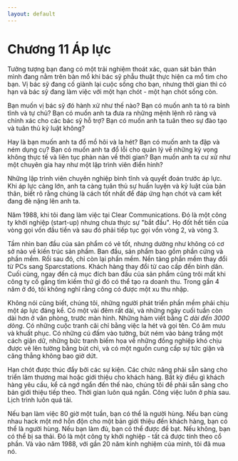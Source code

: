 ```yaml
---
layout: default
---
```


# Chương 11 Áp lực

Tưởng tượng bạn đang có một trải nghiệm thoát xác, quan sát bản thân mình đang nằm trên bàn mổ khi bác sỹ phẫu thuật thực hiện ca mổ tim cho bạn. Vị bác sỹ đang cố giành lại cuộc sống cho bạn, nhưng thời gian thì có hạn và bác sỹ đang làm việc với một hạn chót - một hạn chót sống còn.

Bạn muốn vị bác sỹ đó hành xử như thế nào? Bạn có muốn anh ta tỏ ra bình tĩnh và tự chủ? Bạn có muốn anh ta đưa ra những mệnh lệnh rõ ràng và chính xác cho các bác sỹ hỗ trợ? Bạn có muốn anh ta tuân theo sự đào tạo và tuân thủ kỷ luật không?

Hay là bạn muốn anh ta đổ mồ hôi và la hét? Bạn có muốn anh ta đập và ném dụng cụ? Bạn có muốn anh ta đổ lỗi cho quản lý về những kỳ vọng không thực tế và liên tục phàn nàn về thời gian? Bạn muốn anh ta cư xử như một chuyên gia hay như một lập trình viên điển hình?

Những lập trình viên chuyên nghiệp bình tĩnh và quyết đoán trước áp lực. Khi áp lực càng lớn, anh ta càng tuân thủ sự huấn luyện và kỷ luật của bản thân, biết rõ rằng chúng là cách tốt nhất để đáp ứng hạn chót và cam kết đang đè nặng lên anh ta.

Năm 1988, khi tôi đang làm việc tại Clear Communications. Đó là một công ty khởi nghiệp (start-up) nhưng chưa thực sự "bắt đầu". Họ đốt hết tiền của vòng gọi vốn đầu tiền và sau đó phải tiếp tục gọi vốn vòng 2, và vòng 3.

Tầm nhìn ban đầu của sản phẩm có vẻ tốt, nhưng dường như không có cơ sở nào về kiến trúc sản phẩm. Ban đầu, sản phẩm bao gồm phần cứng và phần mềm. Rồi sau đó, chỉ còn lại phần mềm. Nền tảng phần mềm thay đổi từ PCs sang Sparcstations. Khách hàng thay đổi từ cao cấp đến bình dân. Cuối cùng, ngay đến cả mục đích ban đầu của sản phẩm cũng trôi mất khi công ty cố gắng tìm kiếm thứ gì đó có thể tạo ra doanh thu. Trong gần 4 năm ở đó, tôi không nghĩ rằng công có được một xu thu nhập. 

Không nói cũng biết, chúng tôi, những người phát triển phần mềm phải chịu một áp lực đáng kể. Có một vài đêm rất dài, và những ngày cuối tuần còn dài hơn ở văn phòng, trước màn hình. Những hàm viết bằng C _dài đến 3000 dòng_. Có những cuộc tranh cãi chỉ bằng việc la hét và gọi tên. Có âm mưu và khuất phục. Có những cú đấm vào tường, bút ném vào bảng trắng một cách giận dữ, những bức tranh biếm họa về những đồng nghiệp khó chịu được vẽ lên tường bằng bút chì, và có một nguồn cung cấp sự tức giận và căng thẳng không bao giờ dứt. 

Hạn chót được thúc đẩy bởi các sự kiện. Các chức năng phải sẵn sàng cho triển lãm thương mai hoặc giới thiệu cho khách hàng. Bất kỳ điều gì khách hàng yêu cầu, kể cả ngớ ngẩn đến thế nào, chúng tôi đề phải sẵn sàng cho bản giới thiệu tiếp theo. Thời gian luôn quá ngắn. Công việc luôn ở phía sau. Lịch trình luôn quá tải. 

Nếu bạn làm việc 80 giờ một tuần, bạn có thể là người hùng. Nếu bạn cùng nhau hack một mớ hỗn độn cho một bản giới thiệu đến khách hàng, bạn có thể là người hùng. Nếu bạn làm đủ, bạn có thể được đề bạt. Nếu không, bạn có thể bị sa thải. Đó là một công ty khởi nghiệp - tất cả được tính theo cổ phần. Và vào năm 1988, với gần 20 năm kinh nghiệm của mình, tôi đã mua nó. 

